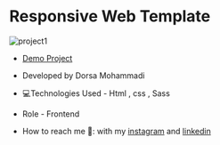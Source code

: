 # Responsive Web Template

![project1](https://github.com/dorsamhm/pops/blob/main/assets/img/popsbg.png)

- [Demo Project](https://dorsamhm.github.io/pops/)

- Developed by Dorsa Mohammadi

- 💻Technologies Used - Html , css , Sass

- Role - Frontend

- How to reach me 👩: with my [instagram](https://instagram.com/dorsamhmdi.web) and [linkedin](https://www.linkedin.com/in/dorsa-mohammadi-692854284)

